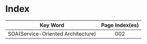 # Index

| Key Word                           | Page Index(es) |
| ---------------------------------- | :------------: |
| SOA(Service-Oriented Architecture) |      002       |